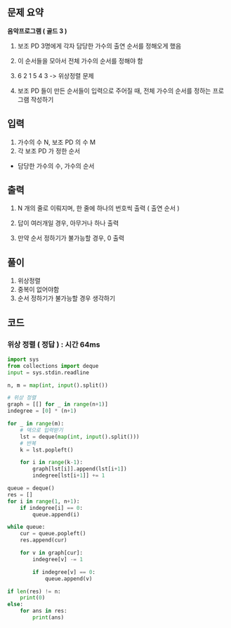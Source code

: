 ## 문제 요약

**음악프로그램 ( 골드 3 )**
1. 보조 PD 3명에게 각자 담당한 가수의 출연 순서를 정해오게 했음

2. 이 순서들을 모아서 전체 가수의 순서를 정해야 함

3. 6 2 1 5 4 3 -> 위상정렬 문제

4. 보조 PD 들이 만든 순서들이 입력으로 주어질 때, 전체 가수의 순서를 정하는 프로그램 작성하기



## 입력
1. 가수의 수 N, 보조 PD 의 수 M
2. 각 보조 PD 가 정한 순서
- 담당한 가수의 수, 가수의 순서


## 출력
1. N 개의 줄로 이뤄지며, 한 줄에 하나의 번호씩 출력 ( 출연 순서 )

2. 답이 여러개일 경우, 아무거나 하나 출력

3. 만약 순서 정하기가 불가능할 경우, 0 출력

## 풀이
1. 위상정렬
2. 중복이 없어야함
3. 순서 정하기가 불가능할 경우 생각하기

## 코드

### 위상 정렬 ( 정답 ) : 시간 64ms

```python
import sys
from collections import deque
input = sys.stdin.readline

n, m = map(int, input().split())

# 위상 정렬
graph = [[] for _ in range(n+1)]
indegree = [0] * (n+1)

for _ in range(m):
    # 덱으로 입력받기
    lst = deque(map(int, input().split()))
    # 반복
    k = lst.popleft()

    for i in range(k-1):
        graph[lst[i]].append(lst[i+1])
        indegree[lst[i+1]] += 1

queue = deque()
res = []
for i in range(1, n+1):
    if indegree[i] == 0:
        queue.append(i)

while queue:
    cur = queue.popleft()
    res.append(cur)

    for v in graph[cur]:
        indegree[v] -= 1

        if indegree[v] == 0:
            queue.append(v)

if len(res) != n:
    print(0)
else:
    for ans in res:
        print(ans)
```
